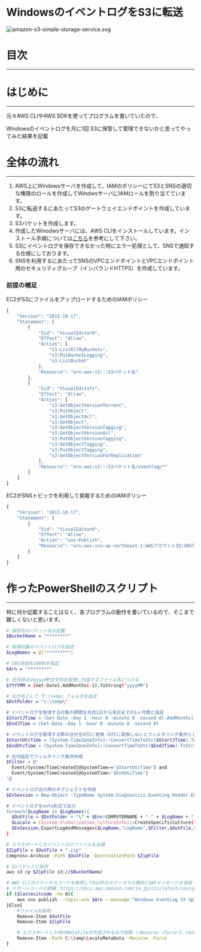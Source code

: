 # WindowsのイベントログをS3に転送

![amazon-s3-simple-storage-service.svg](Windows%E3%81%AE%E3%82%A4%E3%83%98%E3%82%99%E3%83%B3%E3%83%88%E3%83%AD%E3%82%AF%E3%82%99%E3%82%92S3%E3%81%AB%E8%BB%A2%E9%80%81%20120dbcb1ccbb4f4991cc69233f4e7d83/amazon-s3-simple-storage-service.svg)

# 目次

---

# はじめに

---

元々AWS CLIやAWS SDKを使ってプログラムを書いていたので、 

Windowsのイベントログを月に1回 S3に保管して管理できないかと思ってやってみた結果を記載

# 全体の流れ

---

1. AWS上にWindowsサーバを作成して、IAMのポリシーにてS3とSNSの適切な権限のロールを作成してWindwsサーバにIAMロールを割り当てています。 
2. S3に転送するにあたってS3のゲートウェイエンドポイントを作成しています。
3. S3バケットを作成します。
4. 作成したWinodwsサーバには、AWS CLIをインストールしています。インストール手順については[こちら](https://docs.aws.amazon.com/ja_jp/cli/latest/userguide/install-cliv2-windows.html#cliv2-windows-install)を参考にして下さい。
5. S3にイベントログを保存できなかった時にエラー処理として、SNSで通知する仕様にしております。
6. SNSを利用するにあたってSNSのVPCエンドポイントとVPCエンドポイント用のセキュリティグループ（インバウンドHTTPS）を作成しています。

### 前提の補足

EC2がS3にファイルをアップロードするためのIAMポリシー

```jsx
{
    "Version": "2012-10-17",
    "Statement": [
        {
            "Sid": "VisualEditor0",
            "Effect": "Allow",
            "Action": [
                "s3:ListAllMyBuckets",
                "s3:PutBucketLogging",
                "s3:ListBucket"
            ],
            "Resource": "arn:aws:s3:::S3バケット名"
        },
        {
            "Sid": "VisualEditor1",
            "Effect": "Allow",
            "Action": [
                "s3:GetObjectVersionTorrent",
                "s3:PutObject",
                "s3:GetObjectAcl",
                "s3:GetObject",
                "s3:GetObjectVersionTagging",
                "s3:GetObjectVersionAcl",
                "s3:PutObjectVersionTagging",
                "s3:GetObjectTagging",
                "s3:PutObjectTagging",
                "s3:GetObjectVersionForReplication"
            ],
            "Resource": "arn:aws:s3:::S3バケット名/eventlog/*"
        }
    ]
}
```

EC2がSNSトピックを利用して発報するためのIAMポリシー

```jsx
{
    "Version": "2012-10-17",
    "Statement": [
        {
            "Sid": "VisualEditor0",
            "Effect": "Allow",
            "Action": "sns:Publish",
            "Resource": "arn:aws:sns:ap-northeast-1:AWSアカウントID:SNSTOPIC名"
        }
    ]
}
```

# 作ったPowerShellのスクリプト

---

特に何か記載することはなく、各プログラムの動作を書いているので、そこまで難しくないと思います。

```bash
# 保存先のバケット名を記載
$BucketName = "********"

# 取得対象のイベントログを指定
$LogNames = @("********")

# SNS送信先のARNを指定
$Arn = "********"

# 先月時点のyyyyMM文字列を取得し作成するファイル名につける
$YYYYMM = (Get-Date).AddMonths(-1).ToString("yyyyMM")

# 出力先として「C:\temp」フォルダを指定
$DstFolder = "c:\temp\"

# イベントログを取得する対象の期間を先月1日から末日までの1ヶ月間と指定
$StartJTime = (Get-Date -Day 1 -hour 0 -minute 0 -second 0).AddMonths(-1)
$EndJTime = (Get-Date -Day 1 -hour 0 -minute 0 -second 0)

# イベントログを取得する際の日付をUTCに変換（UTCに変換しないとフィルタリング条件として使えない）
$StartUtcTime = [System.TimeZoneInfo]::ConvertTimeToUtc($StartJTime).ToString("yyyy-MM-ddTHH:mm:ssZ")
$EndUtcTime = [System.TimeZoneInfo]::ConvertTimeToUtc($EndJTime).ToString("yyyy-MM-ddTHH:mm:ssZ")

# 日付指定でフィルタリング条件作成
$Filter = @"
  Event/System/TimeCreated[@SystemTime>='$StartUtcTime'] and
  Event/System/TimeCreated[@SystemTime<'$EndUtcTime']
"@

# イベントログ出力用のオブジェクトを作成
$EvSession = New-Object -TypeName System.Diagnostics.Eventing.Reader.EventLogSession

# イベントログをevtx形式で出力
foreach($LogName in $LogNames){
  $OutFile = $DstFolder + "\" + $Env:COMPUTERNAME + "_" + $LogName + "_" + $YYYYMM + ".csv"
  $Locale = [System.Globalization.CultureInfo]::CreateSpecificCulture("ja-JP")
  $EvSession.ExportLogAndMessages($LogName,"LogName",$Filter,$OutFile,$True,$Locale)
}

# エクスポートしたイベントログファイルを圧縮
$ZipFile = $OutFile + ".zip"
Compress-Archive -Path $OutFile -DestinationPath $ZipFile

# S3バケットに保存
aws s3 cp $ZipFile s3://$BucketName/

# AWS CLIのステータスコードを取得して0以外のステータスの場合にSNSメッセージを送信
# リターンコードの詳細：https://docs.aws.amazon.com/ja_jp/cli/latest/userguide/cli-usage-returncodes.html
if ($lastexitcode -ne 0){
    aws sns publish --topic-arn $Arn --message "Windows EventLog S3 Upload Fail"
}Else{
    #ファイルを削除
    Remove-Item $OutFile
    Remove-Item $ZipFile

    # エクスポートした時のMetaFileが作成されるので削除（-Recurse -Forceで、rmの-rfと同じ機能となる）
    Remove-Item -Path C:\temp\LocaleMetaData -Recurse -Force
}
```
